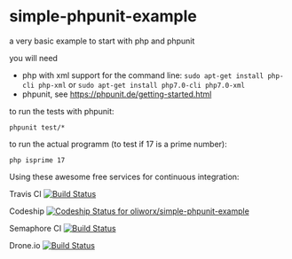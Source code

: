 # simple-phpunit-example
a very basic example to start with php and phpunit

you will need 
 * php with xml support for the command line: `sudo apt-get install php-cli php-xml` or `sudo apt-get install php7.0-cli php7.0-xml`
 * phpunit, see https://phpunit.de/getting-started.html 
 
to run the tests with phpunit:
  
    phpunit test/*
  
to run the actual programm (to test if 17 is a prime number):
  
    php isprime 17

Using these awesome free services for continuous integration:

Travis CI [![Build Status](https://travis-ci.org/oliworx/simple-phpunit-example.svg?branch=master)](https://travis-ci.org/oliworx/simple-phpunit-example)

Codeship [ ![Codeship Status for oliworx/simple-phpunit-example](https://codeship.com/projects/2c42a010-dc15-0133-6fb4-1e79fc1c4a8a/status?branch=master)](https://codeship.com/projects/144009)

Semaphore CI [![Build Status](https://semaphoreci.com/api/v1/oliworx/simple-phpunit-example/branches/master/badge.svg)](https://semaphoreci.com/oliworx/simple-phpunit-example)

Drone.io [![Build Status](https://drone.io/github.com/oliworx/simple-phpunit-example/status.png)](https://drone.io/github.com/oliworx/simple-phpunit-example/latest)
